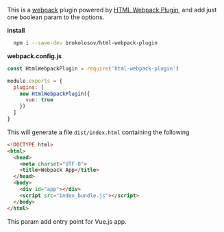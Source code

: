 This is a [webpack](http://webpack.js.org/) plugin powered by [HTML Webpack Plugin](https://github.com/jantimon/html-webpack-plugin), and add just one boolean param to the options.

**install**
```bash
  npm i --save-dev brokolosov/html-webpack-plugin
```

**webpack.config.js**
```js
const HtmlWebpackPlugin = require('html-webpack-plugin')

module.exports = {
  plugins: [
    new HtmlWebpackPlugin({
      vue: true
    })
  ]
}
```

This will generate a file `dist/index.html` containing the following

```html
<!DOCTYPE html>
<html>
  <head>
    <meta charset="UTF-8">
    <title>Webpack App</title>
  </head>
  <body>
    <div id="app"></div>
    <script src="index_bundle.js"></script>
  </body>
</html>
```
This param add entry point for Vue.js app.
